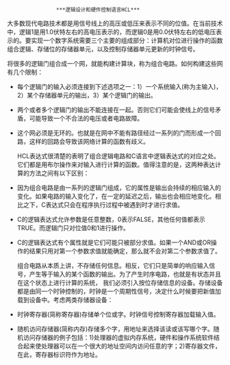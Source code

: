 					***逻辑设计和硬件控制语言HCL***



大多数现代电路技术都是用信号线上的高压或低压来表示不同的位值。在当前技术中，逻辑1是用1.0伏特左右的高电压表示的，而逻辑0是用0.0伏特左右的低电压表示的。要实现一个数字系统需要三个主要的组成部分：计算机对位进行操作的函数组合逻辑、存储位的存储器单元，以及控制存储器单元更新的时钟信号。

将很多的逻辑门组合成一个网，就能构建计算块，称为组合电路。如何构建这些网有几个限制：

- 每个逻辑门的输入必须连接到下述选项之一：1）一个系统输入(称为主输入)，2）某个存储器单元的输出，3）某个逻辑门的输出。

- 两个或者多个逻辑门的输出不能连接在一起。否则它们可能会使线上的信号矛盾，可能导致一个不合法的电压或者电路故障。

- 这个网必须是无环的。也就是在网中不能有路径经过一系列的门而形成一个回路，这样的回路会导致该网络计算的函数有歧义。

  HCL表达式很清楚的表明了组合逻辑电路和C语言中逻辑表达式的对应之处。它们都是用布尔操作来对输入进行计算的函数。值得注意的是，这两种表达计算的方法之间有以下区别：

- 因为组合电路是由一系列的逻辑门组成，它的属性是输出会持续的相应输入的变化。如果电路的输入变化了，在一定的延迟之后，输出也会相应地变化。相比之下，C表达式只会在程序执行过程中被遇到时才进行求值。

- C的逻辑表达式允许参数是任意整数，0表示FALSE，其他任何值都表示TRUE。而逻辑门只对位值0和1进行操作。

- C的逻辑表达式有个属性就是它们可能只被部分求值。如果一个AND或OR操作的结果只用对第一个参数求值就能确定，那么就不会对第二个参数求值了。

  组合电路从本质上讲，不存储任何信息。相反，它们只是简单的响应输入信号，产生等于输入的某个函数的输出。为了产生时序电路，也就是有状态并且在这个状态上进行计算的系统， 我们必须引入按位存储信息的设备。存储设备都是由同一个时钟控制的，时钟是一个周期性信号，决定什么时候要把新值加载到设备中。考虑两类存储器设备：

- 时钟寄存器(简称寄存器)存储单个位或字。时钟信号控制寄存器加载输入值。

- 随机访问存储器(简称内存)存储多个字，用地址来选择该读或该写哪个字。随机访问存储器的例子包括：1)处理器的虚拟内存系统，硬件和操作系统软件结合起来使处理器可以在一个很大的地址空间内访问任意的字；2)寄存器文件，在此，寄存器标识符作为地址。



